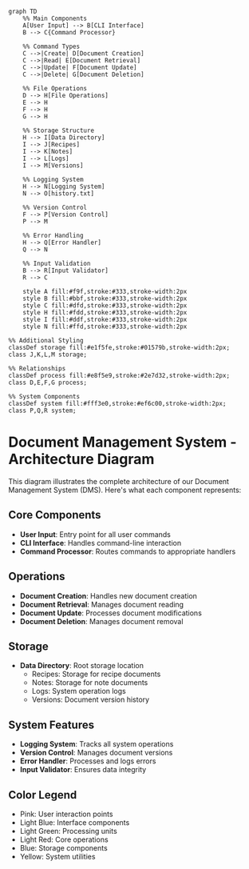 ```mermaid
graph TD
    %% Main Components
    A[User Input] --> B[CLI Interface]
    B --> C{Command Processor}
    
    %% Command Types
    C -->|Create| D[Document Creation]
    C -->|Read| E[Document Retrieval]
    C -->|Update| F[Document Update]
    C -->|Delete| G[Document Deletion]
    
    %% File Operations
    D --> H[File Operations]
    E --> H
    F --> H
    G --> H
    
    %% Storage Structure
    H --> I[Data Directory]
    I --> J[Recipes]
    I --> K[Notes]
    I --> L[Logs]
    I --> M[Versions]
    
    %% Logging System
    H --> N[Logging System]
    N --> O[history.txt]
    
    %% Version Control
    F --> P[Version Control]
    P --> M
    
    %% Error Handling
    H --> Q[Error Handler]
    Q --> N
    
    %% Input Validation
    B --> R[Input Validator]
    R --> C
    
    style A fill:#f9f,stroke:#333,stroke-width:2px
    style B fill:#bbf,stroke:#333,stroke-width:2px
    style C fill:#dfd,stroke:#333,stroke-width:2px
    style H fill:#fdd,stroke:#333,stroke-width:2px
    style I fill:#ddf,stroke:#333,stroke-width:2px
    style N fill:#ffd,stroke:#333,stroke-width:2px

%% Additional Styling
classDef storage fill:#e1f5fe,stroke:#01579b,stroke-width:2px;
class J,K,L,M storage;

%% Relationships
classDef process fill:#e8f5e9,stroke:#2e7d32,stroke-width:2px;
class D,E,F,G process;

%% System Components
classDef system fill:#fff3e0,stroke:#ef6c00,stroke-width:2px;
class P,Q,R system;
```

# Document Management System - Architecture Diagram

This diagram illustrates the complete architecture of our Document Management System (DMS). Here's what each component represents:

## Core Components
- **User Input**: Entry point for all user commands
- **CLI Interface**: Handles command-line interaction
- **Command Processor**: Routes commands to appropriate handlers

## Operations
- **Document Creation**: Handles new document creation
- **Document Retrieval**: Manages document reading
- **Document Update**: Processes document modifications
- **Document Deletion**: Manages document removal

## Storage
- **Data Directory**: Root storage location
  - Recipes: Storage for recipe documents
  - Notes: Storage for note documents
  - Logs: System operation logs
  - Versions: Document version history

## System Features
- **Logging System**: Tracks all system operations
- **Version Control**: Manages document versions
- **Error Handler**: Processes and logs errors
- **Input Validator**: Ensures data integrity

## Color Legend
- Pink: User interaction points
- Light Blue: Interface components
- Light Green: Processing units
- Light Red: Core operations
- Blue: Storage components
- Yellow: System utilities 